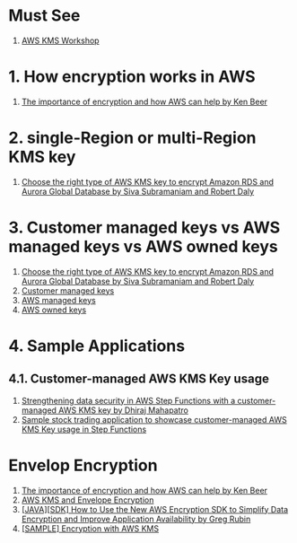 
# Must See

1. [AWS KMS Workshop](https://github.com/aws-samples/aws-kms-workshop/tree/master)

# 1. How encryption works in AWS

1. [The importance of encryption and how AWS can help by Ken Beer](https://aws.amazon.com/blogs/security/importance-of-encryption-and-how-aws-can-help/)

# 2. single-Region or multi-Region KMS key

1. [Choose the right type of AWS KMS key to encrypt Amazon RDS and Aurora Global Database by Siva Subramaniam and Robert Daly](https://aws.amazon.com/blogs/database/choose-the-right-type-of-aws-kms-key-to-encrypt-amazon-rds-and-aurora-global-database/)

# 3. Customer managed keys vs AWS managed keys vs AWS owned keys

1. [Choose the right type of AWS KMS key to encrypt Amazon RDS and Aurora Global Database by Siva Subramaniam and Robert Daly](https://aws.amazon.com/blogs/database/choose-the-right-type-of-aws-kms-key-to-encrypt-amazon-rds-and-aurora-global-database/)
2. [Customer managed keys](https://docs.aws.amazon.com/kms/latest/developerguide/concepts.html#customer-cmk)
3. [AWS managed keys](https://docs.aws.amazon.com/kms/latest/developerguide/concepts.html#aws-managed-cmk)
4. [AWS owned keys](https://docs.aws.amazon.com/kms/latest/developerguide/concepts.html#aws-owned-cmk)

# 4. Sample Applications

## 4.1. Customer-managed AWS KMS Key usage

1. [Strengthening data security in AWS Step Functions with a customer-managed AWS KMS key by Dhiraj Mahapatro](https://aws.amazon.com/blogs/compute/strengthening-data-security-in-aws-step-functions-with-a-customer-managed-aws-kms-key/)
2. [Sample stock trading application to showcase customer-managed AWS KMS Key usage in Step Functions](https://github.com/aws-samples/aws-stepfunctions-examples/tree/main/sam/app-sfn-kms-integration)

# Envelop Encryption

1. [The importance of encryption and how AWS can help by Ken Beer](https://aws.amazon.com/blogs/security/importance-of-encryption-and-how-aws-can-help/)
1. [AWS KMS and Envelope Encryption](https://lobster1234.github.io/2017/09/29/aws-kms-envelope-encryption/)
1. [[JAVA][SDK] How to Use the New AWS Encryption SDK to Simplify Data Encryption and Improve Application Availability by Greg Rubin](https://aws.amazon.com/blogs/security/how-to-use-the-new-aws-encryption-sdk-to-simplify-data-encryption-and-improve-application-availability/)
1. [[SAMPLE] Encryption with AWS KMS](https://github.com/aws-samples/aws-kms-workshop/blob/master/Section-2-Encryption-with-AWS-KMS.md)